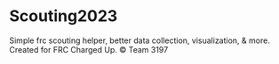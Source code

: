 # Scouting2023
Simple frc scouting helper, better data collection, visualization, & more. Created for FRC Charged Up.
&copy; Team 3197
